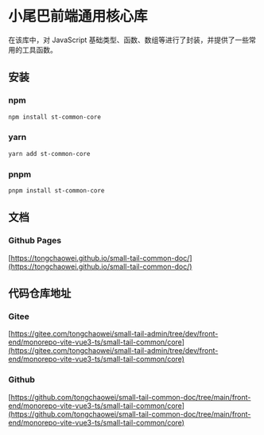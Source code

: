 # 小尾巴前端通用核心库

在该库中，对 JavaScript 基础类型、函数、数组等进行了封装，并提供了一些常用的工具函数。

## 安装

### npm

```bash
npm install st-common-core
```

### yarn

```bash
yarn add st-common-core
```

### pnpm

```bash
pnpm install st-common-core
```

## 文档

### Github Pages

[https://tongchaowei.github.io/small-tail-common-doc/](https://tongchaowei.github.io/small-tail-common-doc/)

## 代码仓库地址

### Gitee

[https://gitee.com/tongchaowei/small-tail-admin/tree/dev/front-end/monorepo-vite-vue3-ts/small-tail-common/core](https://gitee.com/tongchaowei/small-tail-admin/tree/dev/front-end/monorepo-vite-vue3-ts/small-tail-common/core)

### Github

[https://github.com/tongchaowei/small-tail-common-doc/tree/main/front-end/monorepo-vite-vue3-ts/small-tail-common/core](https://github.com/tongchaowei/small-tail-common-doc/tree/main/front-end/monorepo-vite-vue3-ts/small-tail-common/core)
